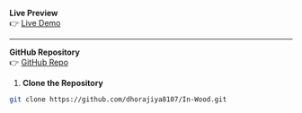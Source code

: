 

**Live Preview**  
👉 [Live Demo](https://in-wood-f8k2.vercel.app/)  

---

**GitHub Repository**  
👉 [GitHub Repo](https://github.com/dhorajiya8107/In-Wood)  

1. **Clone the Repository**  
```bash
git clone https://github.com/dhorajiya8107/In-Wood.git